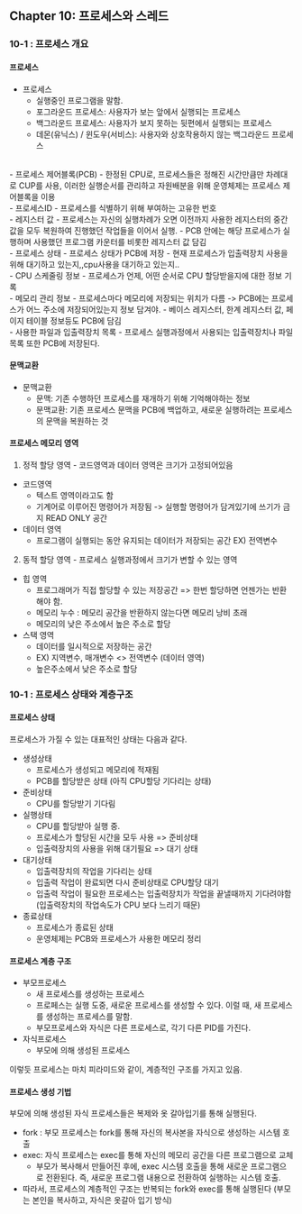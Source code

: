 

## Chapter 10: 프로세스와 스레드

### 10-1 : 프로세스 개요
#### 프로세스

- 프로세스
    - 실행중인 프로그램을 말함.
    - 포그라운드 프로세스: 사용자가 보는 앞에서 실행되는 프로세스
    - 백그라운드 프로세스: 사용자가 보지 못하는 뒷편에서 실행되는 프로세스
    - 데몬(유닉스) / 윈도우(서비스): 사용자와 상호작용하지 않는 백그라운드 프로세스
 <br>
- 프로세스 제어블록(PCB)
    - 한정된 CPU로, 프로세스들은 정해진 시간만큼만 차례대로 CUP를 사용, 이러한 실행순서를 관리하고 자원배분을 위해 운영체제는 프로세스 제어블록을 이용
<br>
- 프로세스ID
    - 프로세스를 식별하기 위해 부여하는 고유한 번호
<br>
- 레지스터 값
    - 프로세스는 자신의 실행차례가 오면 이전까지 사용한 레지스터의 중간값을 모두 복원하여 진행했던 작업들을 이어서 실행.
    - PCB 안에는 해당 프로세스가 실행하며 사용했던 프로그램 카운터를 비롯한 레지스터 값 담김
<br>
- 프로세스 상태
    - 프로세스 상태가 PCB에 저장 
    - 현재 프로세스가 입출력장치 사용을 위해 대기하고 있는지,,cpu사용을 대기하고 있는지..
<br>
- CPU 스케줄링 정보
    - 프로세스가 언제, 어떤 순서로 CPU 할당받을지에 대한 정보 기록
<br>
- 메모리 관리 정보
    - 프로세스마다 메모리에 저장되는 위치가 다름 -> PCB에는 프로세스가 어느 주소에 저장되어있는지 정보 담겨야.
    - 베이스 레지스터, 한계 레지스터 값, 페이지 테이블 정보등도 PCB에 담김
<br>
- 사용한 파일과 입출력장치 목록 
    - 프로세스 실행과정에서 사용되는 입출력장치나 파일 목록 또한 PCB에 저장된다.

#### 문맥교환
-   문맥교환
    - 문맥: 기존 수행하던 프로세스를 재개하기 위해 기억해야하는 정보
    - 문맥교환: 기존 프로세스 문맥을 PCB에 백업하고, 새로운 실행하려는 프로세스의 문맥을 복원하는 것

#### 프로세스 메모리 영역
1. 정적 할당 영역 - 코드영역과 데이터 영역은 크기가 고정되어있음
 
- 코드영역
    - 텍스트 영역이라고도 함
    - 기계어로 이루어진 명령어가 저장됨 -> 실행할 명령어가 담겨있기에 쓰기가 금지 READ ONLY 공간
- 데이터 영역
    - 프로그램이 실행되는 동안 유지되는 데이터가 저장되는 공간 EX) 전역변수

2. 동적 할당 영역 - 프로세스 실행과정에서 크기가 변할 수 있는 영역
- 힙 영역
    - 프로그래머가 직접 할당할 수 있는 저장공간 => 한번 할당하면 언젠가는 반환해야 함.
    - 메모리 누수 : 메모리 공간을 반환하지 않는다면 메모리 낭비 초래 
    - 메모리의 낮은 주소에서 높은 주소로 할당
- 스택 영역
    - 데이터를 일시적으로 저장하는 공간
    - EX) 지역변수, 매개변수 <> 전역변수 (데이터 영역)
    - 높은주소에서 낮은 주소로 할당


### 10-1 : 프로세스 상태와 계층구조
#### 프로세스 상태
프로세스가 가질 수 있는 대표적인 상태는 다음과 같다.
- 생성상태
    - 프로세스가 생성되고 메모리에 적재됨
    - PCB를 할당받은 상태 (아직 CPU할당 기다리는 상태)
- 준비상태
    - CPU를 할당받기 기다림
- 실행상태
    - CPU를 할당받아 실행 중.
    - 프로세스가 할당된 시간을 모두 사용 => 준비상태 
    - 입출력장치의 사용을 위해 대기필요 => 대기 상태
- 대기상태
    - 입출력장치의 작업을 기다리는 상태
    - 입출력 작업이 완료되면 다시 준비상태로 CPU할당 대기
    - 입출력 작업이 필요한 프로세스는 입출력장치가 작업을 끝낼때까지 기다려야함 (입출력장치의 작업속도가 CPU 보다 느리기 때문)
- 종료상태 
    - 프로세스가 종료된 상태
    - 운영체제는 PCB와 프로세스가 사용한 메모리 정리

#### 프로세스 계층 구조
- 부모프로세스
    - 새 프로세스를 생성하는 프로세스
    - 프로페스는 실행 도중, 새로운 프로세스를 생성할 수 있다. 이럴 때, 새 프로세스를 생성하는 프로세스를 말함. 
    - 부모프로세스와 자식은 다른 프로세스로, 각기 다른 PID를 가진다.
- 자식프로세스
    - 부모에 의해 생성된 프로세스

이렇듯 프로세스는 마치 피라미드와 같이, 계층적인 구조를 가지고 있음.

#### 프로세스 생성 기법
부모에 의해 생성된 자식 프로세스들은 복제와 옷 갈아입기를 통해 실행된다.
- fork : 부모 프로세스는 fork를 통해 자신의 복사본을 자식으로 생성하는 시스템 호출 
- exec: 자식 프로세스는 exec를 통해 자신의 메모리 공간을 다른 프로그램으로 교체
    - 부모가 복사해서 만들어진 후에, exec 시스템 호출을 통해 새로운 프로그램으로 전환된다. 즉, 새로운 프로그램 내용으로 전환하여 실행하는 시스템 호출.
- 따라서, 프로세스의 계층적인 구조는 반복되는 fork와 exec를 통해 실행된다 (부모는 본인을 복사하고, 자식은 옷갈아 입기 방식)

